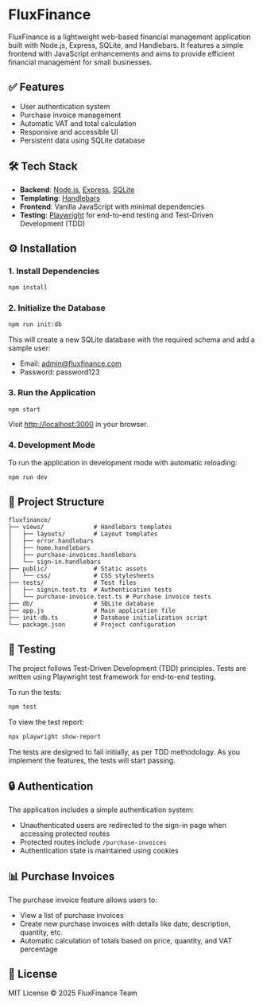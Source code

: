 # FluxFinance

FluxFinance is a lightweight web-based financial management application built with Node.js, Express, SQLite, and Handlebars. It features a simple frontend with JavaScript enhancements and aims to provide efficient financial management for small businesses.

## ✅ Features

* User authentication system
* Purchase invoice management
* Automatic VAT and total calculation
* Responsive and accessible UI
* Persistent data using SQLite database

## 🛠 Tech Stack

* **Backend**: [Node.js](https://nodejs.org/), [Express](https://expressjs.com/), [SQLite](https://www.sqlite.org/)
* **Templating**: [Handlebars](https://handlebarsjs.com/)
* **Frontend**: Vanilla JavaScript with minimal dependencies
* **Testing**: [Playwright](https://playwright.dev/) for end-to-end testing and Test-Driven Development (TDD)



## ⚙️ Installation

### 1. Install Dependencies

```bash
npm install
```

### 2. Initialize the Database

```bash
npm run init:db
```

This will create a new SQLite database with the required schema and add a sample user:
- Email: admin@fluxfinance.com
- Password: password123

### 3. Run the Application

```bash
npm start
```

Visit [http://localhost:3000](http://localhost:3000) in your browser.

### 4. Development Mode

To run the application in development mode with automatic reloading:

```bash
npm run dev
```


## 📁 Project Structure

```
fluxfinance/
├── views/              # Handlebars templates
│   ├── layouts/        # Layout templates
│   ├── error.handlebars
│   ├── home.handlebars
│   ├── purchase-invoices.handlebars
│   └── sign-in.handlebars
├── public/             # Static assets
│   └── css/            # CSS stylesheets
├── tests/              # Test files
│   ├── signin.test.ts  # Authentication tests
│   └── purchase-invoice.test.ts # Purchase invoice tests
├── db/                 # SQLite database
├── app.js              # Main application file
├── init-db.ts          # Database initialization script
└── package.json        # Project configuration
```

## 🧪 Testing

The project follows Test-Driven Development (TDD) principles. Tests are written using Playwright test framework for end-to-end testing.

To run the tests:

```bash
npm test
```

To view the test report:

```bash
npx playwright show-report
```

The tests are designed to fail initially, as per TDD methodology. As you implement the features, the tests will start passing.

## 🔒 Authentication

The application includes a simple authentication system:
- Unauthenticated users are redirected to the sign-in page when accessing protected routes
- Protected routes include `/purchase-invoices`
- Authentication state is maintained using cookies

## 📊 Purchase Invoices

The purchase invoice feature allows users to:
- View a list of purchase invoices
- Create new purchase invoices with details like date, description, quantity, etc.
- Automatic calculation of totals based on price, quantity, and VAT percentage

## 📃 License

MIT License © 2025 FluxFinance Team